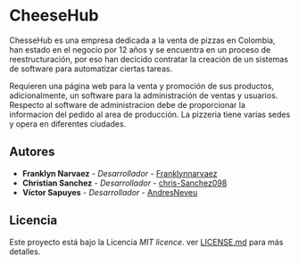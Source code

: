 # CheeseHub
ChesseHub es una empresa dedicada a la venta de pizzas en Colombia, han estado en el negocio por 12 años y se encuentra en un proceso de reestructuración, por eso han decicido contratar la creación de un sistemas de software para automatizar ciertas tareas.

Requieren una página web para la venta y promoción de sus productos, adicionalmente, un software para la administración de ventas y usuarios. Respecto al software de administracion debe de proporcionar la informacion del pedido al area de producción. La pizzeria tiene varias sedes y opera en diferentes ciudades.

## Autores
* **Franklyn Narvaez** - *Desarrollador* - [Franklynnarvaez](https://github.com/Franklynnarvaez)
* **Christian Sanchez** - *Desarrollador* - [chris-Sanchez098](https://github.com/chris-Sanchez098)
* **Víctor Sapuyes** - *Desarrollador* - [AndresNeveu](https://github.com/andresNeveu)


## Licencia
Este proyecto está bajo la Licencia *MIT licence*. ver [LICENSE.md](LICENSE.md) para más detalles. 
